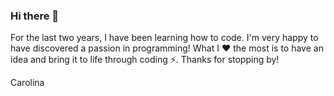 ### Hi there 👋

For the last two years, I have been learning how to code. I'm very happy to have discovered a passion in programming! What I ❤ the most is to have an idea and bring it to life through coding ⚡. Thanks for stopping by!

Carolina




<!--

- 🔭 I’m currently working on ...
- 🌱 I’m currently learning ...
- 👯 I’m looking to collaborate on ...
- 🤔 I’m looking for help with ...
- 💬 Ask me about ...
-->
